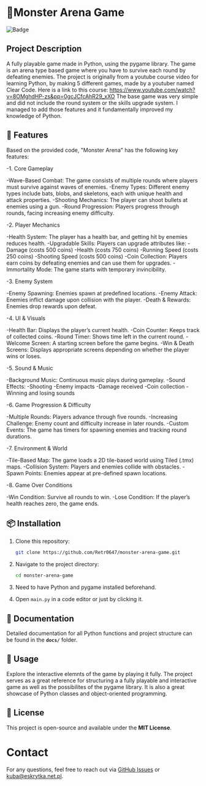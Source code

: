 # 🛒Monster Arena Game

![Badge](https://img.shields.io/badge/status-active-brightgreen)

## Project Description

A fully playable game made in Python, using the pygame library. The game is an arena type 
based game where you have to survive each round by defeating enemies. 
The project is originally from a youtube course video for learning Python, by making 5 
different games, made by a youtuber named Clear Code. Here is a link to this course: 
https://www.youtube.com/watch?v=8OMghdHP-zs&pp=0gcJCfcAhR29_xXO 
The base game was very simple and did not include the round system or the skills upgrade system.
I managed to add those features and it fundamentally improved my knowledge of Python.

## 🚀 Features 

Based on the provided code, "Monster Arena" has the following key features:

-1. Core Gameplay
   
   -Wave-Based Combat: The game consists of multiple rounds where players must survive against waves of enemies.
   -Enemy Types: Different enemy types include bats, blobs, and skeletons, each with unique health and attack properties.
   -Shooting Mechanics: The player can shoot bullets at enemies using a gun.
   -Round Progression: Players progress through rounds, facing increasing enemy difficulty.

-2. Player Mechanics
   
   -Health System: The player has a health bar, and getting hit by enemies reduces health.
   -Upgradable Skills: Players can upgrade attributes like:
   -Damage (costs 500 coins)
   -Health (costs 750 coins)
   -Running Speed (costs 250 coins)
   -Shooting Speed (costs 500 coins)
   -Coin Collection: Players earn coins by defeating enemies and can use them for upgrades.
   -Immortality Mode: The game starts with temporary invincibility.

-3. Enemy System
   
   -Enemy Spawning: Enemies spawn at predefined locations.
   -Enemy Attack: Enemies inflict damage upon collision with the player.
   -Death & Rewards: Enemies drop rewards upon defeat.

-4. UI & Visuals
   
   -Health Bar: Displays the player’s current health.
   -Coin Counter: Keeps track of collected coins.
   -Round Timer: Shows time left in the current round.
   -Welcome Screen: A starting screen before the game begins.
   -Win & Death Screens: Displays appropriate screens depending on whether the player wins or loses.

-5. Sound & Music
   
   -Background Music: Continuous music plays during gameplay.
   -Sound Effects:
   -Shooting
   -Enemy impacts
   -Damage received
   -Coin collection
   -Winning and losing sounds

-6. Game Progression & Difficulty
   
   -Multiple Rounds: Players advance through five rounds.
   -Increasing Challenge: Enemy count and difficulty increase in later rounds.
   -Custom Events: The game has timers for spawning enemies and tracking round durations.

-7. Environment & World
   
   -Tile-Based Map: The game loads a 2D tile-based world using Tiled (.tmx) maps.
   -Collision System: Players and enemies collide with obstacles.
   -Spawn Points: Enemies appear at pre-defined spawn locations.

-8. Game Over Conditions
    
   -Win Condition: Survive all rounds to win.
   -Lose Condition: If the player’s health reaches zero, the game ends.

## 📦 Installation

1. Clone this repository:
   ```bash
   git clone https://github.com/Retr0647/monster-arena-game.git
   ```
2. Navigate to the project directory:
   ```bash
   cd monster-arena-game
   ```
3. Need to have Python and pygame installed beforehand.
  
3. Open `main.py` in a code editor or just by clicking it.

## 📄 Documentation
Detailed documentation for all Python functions and project structure can be found in the **`docs/`** folder.

## 🎯 Usage
Explore the interactive elemnts of the game by playing it fully. The project serves as a great reference for structuring a 
a fully playable and interactive game as well as the possibilites of the pygame library. It is also a great showcase of Python
classes and object-oriented programming.

## 📜 License
This project is open-source and available under the **MIT License**.

# Contact

For any questions, feel free to reach out via [GitHub Issues](https://github.com/your-username/monster-arena-game/issues) or kuba@eskrytka.net.pl.

